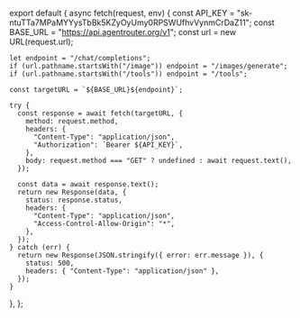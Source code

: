 export default {
  async fetch(request, env) {
    const API_KEY = "sk-ntuTTa7MPaMYYysTbBk5KZyOyUmy0RPSWUfhvVynmCrDaZ11";
    const BASE_URL = "https://api.agentrouter.org/v1";
    const url = new URL(request.url);

    let endpoint = "/chat/completions";
    if (url.pathname.startsWith("/image")) endpoint = "/images/generate";
    if (url.pathname.startsWith("/tools")) endpoint = "/tools";

    const targetURL = `${BASE_URL}${endpoint}`;

    try {
      const response = await fetch(targetURL, {
        method: request.method,
        headers: {
          "Content-Type": "application/json",
          "Authorization": `Bearer ${API_KEY}`,
        },
        body: request.method === "GET" ? undefined : await request.text(),
      });

      const data = await response.text();
      return new Response(data, {
        status: response.status,
        headers: {
          "Content-Type": "application/json",
          "Access-Control-Allow-Origin": "*",
        },
      });
    } catch (err) {
      return new Response(JSON.stringify({ error: err.message }), {
        status: 500,
        headers: { "Content-Type": "application/json" },
      });
    }
  },
};
